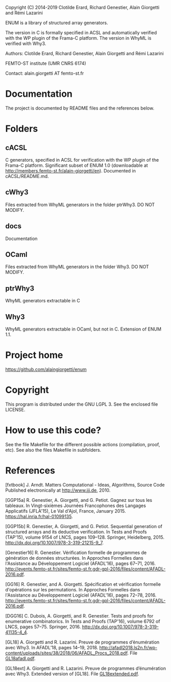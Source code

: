 Copyright (C) 2014-2019 Clotilde Erard, Richard Genestier, Alain Giorgetti and Rémi Lazarini

ENUM is a library of structured array generators.

The version in C is formally specified in ACSL and automatically verified with 
the WP plugin of the Frama-C platform. The version in WhyML is verified with Why3.

Authors: Clotilde Erard, Richard Genestier, Alain Giorgetti and Rémi Lazarini

FEMTO-ST institute (UMR CNRS 6174)

Contact: alain.giorgetti AT femto-st.fr

Documentation
=============

The project is documented by README files and the references below.


Folders
=======

cACSL
-----

  C generators, specified in ACSL for verification with the WP plugin of 
  the Frama-C platform. Significant subset of ENUM 1.0 (downloadable at 
  http://members.femto-st.fr/alain-giorgetti/en). Documented in cACSL/README.md.

cWhy3
-----

  Files extracted from WhyML generators in the folder ptrWhy3. DO NOT MODIFY.

docs
----

  Documentation

OCaml
-----

  Files extracted from WhyML generators in the folder Why3. DO NOT MODIFY.

ptrWhy3
-------

  WhyML generators extractable in C

Why3
----

  WhyML generators extractable in OCaml, but not in C. Extension of ENUM 1.1.

Project home
============

https://github.com/alaingiorgetti/enum

Copyright
=========

This program is distributed under the GNU LGPL 3. See the enclosed file LICENSE.

How to use this code?
=====================

See the file Makefile for the different possible actions (compilation, 
proof, etc). See also the files Makefile in subfolders.

References
==========

[fxtbook] J. Arndt. Matters Computational - Ideas, Algorithms, Source Code 
 Published electronically at http://www.jjj.de, 2010.

[GGP15a] R. Genestier, A. Giorgetti, and G. Petiot. Gagnez sur tous les 
tableaux. In Vingt-sixièmes Journées Francophones des Langages Applicatifs 
(JFLA'15), Le Val d'Ajol, France, January 2015. https://hal.inria.fr/hal-01099135.

[GGP15b] R. Genestier, A. Giorgetti, and G. Petiot. Sequential generation 
of structured arrays and its deductive verification. In Tests and Proofs (TAP'15), 
volume 9154 of LNCS, pages 109–128. Springer, Heidelberg, 2015.
http://dx.doi.org/10.1007/978-3-319-21215-9_7.

[Genestier16] R. Genestier. Vérification formelle de programmes de génération 
de données structurées. In Approches Formelles dans l'Assistance au
Développement Logiciel (AFADL'16), pages 67–71, 2016. 
http://events.femto-st.fr/sites/femto-st.fr.gdr-gpl-2016/files/content/AFADL-2016.pdf.

[GG16] R. Genestier, and A. Giorgetti. Spécification et vérification 
formelle d'opérations sur les permutations. In Approches Formelles dans 
l'Assistance au Développement Logiciel (AFADL'16), pages 72–78, 2016.
http://events.femto-st.fr/sites/femto-st.fr.gdr-gpl-2016/files/content/AFADL-2016.pdf.

[DGG16] C. Dubois, A. Giorgetti, and R. Genestier. Tests and proofs
for enumerative combinatorics.  In Tests and Proofs (TAP'16), volume 6792 of LNCS, 
pages 57–75. Springer, 2016. http://dx.doi.org/10.1007/978-3-319-41135-4_4.

[GL18] A. Giorgetti and R. Lazarini. Preuve de programmes d’énumération avec Why3.
In AFADL’18, pages 14–19, 2018.
http://afadl2018.ls2n.fr/wp-content/uploads/sites/38/2018/06/AFADL_Procs_2018.pdf.
File [GL18afadl.pdf](https://github.com/alaingiorgetti/enum/blob/master/docs/GL18afadl.pdf).

[GL18ext] A. Giorgetti and R. Lazarini. Preuve de programmes d’énumération avec Why3.
Extended version of [GL18].
File [GL18extended.pdf](https://github.com/alaingiorgetti/enum/blob/master/docs/GL18extended.pdf).
